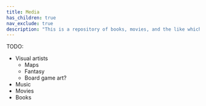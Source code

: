 ```yaml
---
title: Media
has_children: true
nav_exclude: true
description: "This is a repository of books, movies, and the like which I like."
---
```



TODO: 

- Visual artists
    - Maps
    - Fantasy
    - Board game art?
- Music
- Movies
- Books